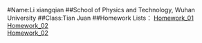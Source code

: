 #Name:Li xiangqian
##School of Physics and Technology, Wuhan University
##Class:Tian Juan
##Homework Lists：
[Homework_01](https://github.com/kolir/compuational_physics_N2014301020137/blob/master/Exercise_01)<br>
[Homework_02]()<br>
[Homework_02]()<br>

